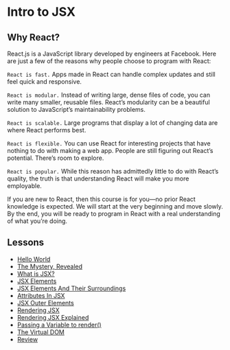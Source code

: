 # Intro to JSX
## Why React?

React.js is a JavaScript library developed by engineers at Facebook. Here are just a few of the reasons why people choose to program with React:

`React is fast.` Apps made in React can handle complex updates and still feel quick and responsive.

`React is modular.` Instead of writing large, dense files of code, you can write many smaller, reusable files. React’s modularity can be a beautiful solution to JavaScript’s maintainability problems.

`React is scalable.` Large programs that display a lot of changing data are where React performs best.

`React is flexible.` You can use React for interesting projects that have nothing to do with making a web app. People are still figuring out React’s potential. There’s room to explore.

`React is popular.` While this reason has admittedly little to do with React’s quality, the truth is that understanding React will make you more employable.

If you are new to React, then this course is for you—no prior React knowledge is expected. We will start at the very beginning and move slowly. By the end, you will be ready to program in React with a real understanding of what you’re doing.

## Lessons

- [Hello World](./2.md)
- [The Mystery, Revealed](./3.md)
- [What is JSX?](./4.md)
- [JSX Elements](./5.md)
- [JSX Elements And Their Surroundings](./6.md)
- [Attributes In JSX](./7.md)
- [JSX Outer Elements](./8.md)
- [Rendering JSX](./9.md)
- [Rendering JSX Explained](./10.md)
- [Passing a Variable to render()](./11.md)
- [The Virtual DOM](./12.md)
- [Review](./13.md)